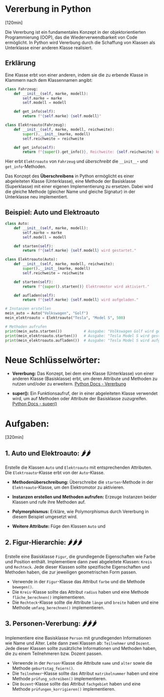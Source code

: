 # Vererbung in Python
[120min]

Die Vererbung ist ein fundamentales Konzept in der objektorientierten Programmierung (OOP), das die Wiederverwendbarkeit von Code ermöglicht. In Python wird Vererbung durch die Schaffung von Klassen als Unterklasse einer anderen Klasse realisiert.

## Erklärung

Eine Klasse erbt von einer anderen, indem sie die zu erbende Klasse in Klammern nach dem Klassennamen angibt:

```python
class Fahrzeug:
    def __init__(self, marke, modell):
        self.marke = marke
        self.modell = modell

    def get_info(self):
        return f"{self.marke} {self.modell}"

class Elektroauto(Fahrzeug):
    def __init__(self, marke, modell, reichweite):
        super().__init__(marke, modell)
        self.reichweite = reichweite

    def get_info(self):
        return f"{super().get_info()}, Reichweite: {self.reichweite} km"
```

Hier erbt `Elektroauto` von `Fahrzeug` und _überschreibt_ die `__init__`- und `get_info`-Methoden.

Das Konzept des **Überschreibens** in Python ermöglicht es einer abgeleiteten Klasse (Unterklasse), eine Methode der Basisklasse (Superklasse) mit einer eigenen Implementierung zu ersetzen. Dabei wird die gleiche Methode (gleicher Name und gleiche Signatur) in der Unterklasse neu implementiert.

## Beispiel: Auto und Elektroauto

```python
class Auto:
    def __init__(self, marke, modell):
        self.marke = marke
        self.modell = modell

    def starten(self):
        return f"{self.marke} {self.modell} wird gestartet."

class Elektroauto(Auto):
    def __init__(self, marke, modell, reichweite):
        super().__init__(marke, modell)
        self.reichweite = reichweite

    def starten(self):
        return f"{super().starten()} Elektromotor wird aktiviert."

    def aufladen(self):
        return f"{self.marke} {self.modell} wird aufgeladen."

# Instanzen erstellen
mein_auto = Auto("Volkswagen", "Golf")
mein_elektroauto = Elektroauto("Tesla", "Model S", 500)

# Methoden aufrufen
print(mein_auto.starten())          # Ausgabe: "Volkswagen Golf wird gestartet."
print(mein_elektroauto.starten())   # Ausgabe: "Tesla Model S wird gestartet. Elektromotor wird aktiviert."
print(mein_elektroauto.aufladen())  # Ausgabe: "Tesla Model S wird aufgeladen."
```

# Neue Schlüsselwörter:

- **Vererbung:** Das Konzept, bei dem eine Klasse (Unterklasse) von einer anderen Klasse (Basisklasse) erbt, um deren Attribute und Methoden zu nutzen und/oder zu erweitern. [Python Docs - Vererbung](https://docs.python.org/3/tutorial/classes.html#inheritance)

- **super():** Ein Funktionsaufruf, der in einer abgeleiteten Klasse verwendet wird, um auf Methoden oder Attribute der Basisklasse zuzugreifen. [Python Docs - super()](https://docs.python.org/3/library/functions.html#super)

# Aufgaben:
[320min]

## 1. **Auto und Elektroauto:** 🌶️🌶️

Erstelle die Klassen `Auto` und `Elektroauto` mit entsprechenden Attributen. Die `Elektroauto`-Klasse erbt von der `Auto`-Klasse.

- **Methodenüberschreibung:** Überschreibe die `starten`-Methode in der `Elektroauto`-Klasse, um den Elektromotor zu aktivieren.

-  **Instanzen erstellen und Methoden aufrufen:** Erzeuge Instanzen beider Klassen und rufe ihre Methoden auf.

- **Polymorphismus:** Erkläre, wie Polymorphismus durch Vererbung in diesem Beispiel umgesetzt wird.

- **Weitere Attribute:** Füge den Klassen `Auto` und 

## 2. **Figur-Hierarchie:** 🌶️🌶️🌶️

Erstelle eine Basisklasse `Figur`, die grundlegende Eigenschaften wie Farbe und Position enthält. Implementiere dann zwei abgeleitete Klassen: `Kreis` und `Rechteck`. Jede dieser Klassen sollte spezifische Eigenschaften und Methoden haben, die zur jeweiligen geometrischen Form passen.

   - Verwende in der `Figur`-Klasse das Attribut `farbe` und die Methode `bewegen()`.
   - Die `Kreis`-Klasse sollte das Attribut `radius` haben und eine Methode `fläche_berechnen()` implementieren.
   - Die `Rechteck`-Klasse sollte die Attribute `länge` und `breite` haben und eine Methode `umfang_berechnen()` implementieren.

## 3. **Personen-Vererbung:** 🌶️🌶️🌶️

Implementiere eine Basisklasse `Person` mit grundlegenden Informationen wie Name und Alter. Leite dann zwei Klassen ab: `Teilnehmer` und `Dozent`. Jede dieser Klassen sollte zusätzliche Informationen und Methoden haben, die zu einem Teilnehmeren bzw. Dozent passen.

   - Verwende in der `Person`-Klasse die Attribute `name` und `alter` sowie die Methode `geburtstag_feiern()`.
   - Die `Teilnehmer`-Klasse sollte das Attribut `matrikelnummer` haben und eine Methode `prüfung_schreiben()` implementieren.
   - Die `Dozent`-Klasse sollte das Attribut `fachgebiet` haben und eine Methode `prüfungen_korrigieren()` implementieren.


